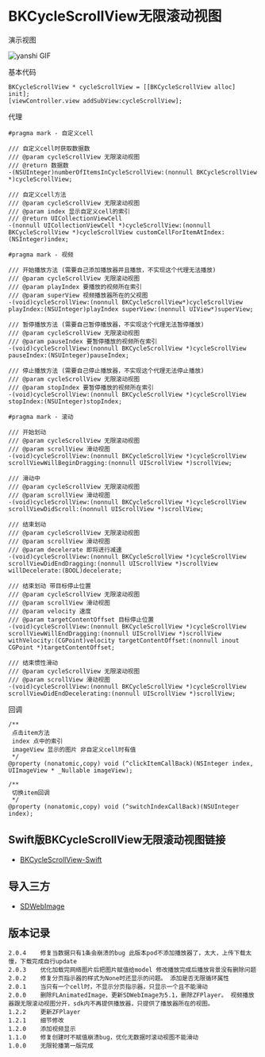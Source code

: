 # BKCycleScrollView无限滚动视图

演示视图

![yanshi GIF](https://github.com/FOREVERIDIOT/BKCycleScrollView/blob/master/Images/yanshi.gif)

基本代码
```objc
BKCycleScrollView * cycleScrollView = [[BKCycleScrollView alloc] init];
[viewController.view addSubView:cycleScrollView];
```

代理
```objc
#pragma mark - 自定义cell

/// 自定义cell时获取数据数
/// @param cycleScrollView 无限滚动视图
/// @return 数据数
-(NSUInteger)numberOfItemsInCycleScrollView:(nonnull BKCycleScrollView *)cycleScrollView;

/// 自定义cell方法
/// @param cycleScrollView 无限滚动视图
/// @param index 显示自定义cell的索引
/// @return UICollectionViewCell
-(nonnull UICollectionViewCell *)cycleScrollView:(nonnull BKCycleScrollView *)cycleScrollView customCellForItemAtIndex:(NSInteger)index;

#pragma mark - 视频

/// 开始播放方法 (需要自己添加播放器并且播放，不实现这个代理无法播放)
/// @param cycleScrollView 无限滚动视图
/// @param playIndex 要播放的视频所在索引
/// @param superView 视频播放器所在的父视图
-(void)cycleScrollView:(nonnull BKCycleScrollView*)cycleScrollView playIndex:(NSUInteger)playIndex superView:(nonnull UIView*)superView;

/// 暂停播放方法 (需要自己暂停播放器，不实现这个代理无法暂停播放)
/// @param cycleScrollView 无限滚动视图
/// @param pauseIndex 要暂停播放的视频所在索引
-(void)cycleScrollView:(nonnull BKCycleScrollView *)cycleScrollView pauseIndex:(NSUInteger)pauseIndex;

/// 停止播放方法 (需要自己停止播放器，不实现这个代理无法停止播放)
/// @param cycleScrollView 无限滚动视图
/// @param stopIndex 要暂停播放的视频所在索引
-(void)cycleScrollView:(nonnull BKCycleScrollView *)cycleScrollView stopIndex:(NSUInteger)stopIndex;

#pragma mark - 滚动

/// 开始划动
/// @param cycleScrollView 无限滚动视图
/// @param scrollView 滑动视图
-(void)cycleScrollView:(nonnull BKCycleScrollView *)cycleScrollView scrollViewWillBeginDragging:(nonnull UIScrollView *)scrollView;

/// 滑动中
/// @param cycleScrollView 无限滚动视图
/// @param scrollView 滑动视图
-(void)cycleScrollView:(nonnull BKCycleScrollView *)cycleScrollView scrollViewDidScroll:(nonnull UIScrollView *)scrollView;

/// 结束划动
/// @param cycleScrollView 无限滚动视图
/// @param scrollView 滑动视图
/// @param decelerate 即将进行减速
-(void)cycleScrollView:(nonnull BKCycleScrollView *)cycleScrollView scrollViewDidEndDragging:(nonnull UIScrollView *)scrollView willDecelerate:(BOOL)decelerate;

/// 结束划动 带目标停止位置
/// @param cycleScrollView 无限滚动视图
/// @param scrollView 滑动视图
/// @param velocity 速度
/// @param targetContentOffset 目标停止位置
-(void)cycleScrollView:(nonnull BKCycleScrollView *)cycleScrollView scrollViewWillEndDragging:(nonnull UIScrollView *)scrollView withVelocity:(CGPoint)velocity targetContentOffset:(nonnull inout CGPoint *)targetContentOffset;

/// 结束惯性滑动
/// @param cycleScrollView 无限滚动视图
/// @param scrollView 滑动视图
-(void)cycleScrollView:(nonnull BKCycleScrollView *)cycleScrollView scrollViewDidEndDecelerating:(nonnull UIScrollView *)scrollView;
```

回调
```objc
/**
 点击item方法
 index 点中的索引
 imageView 显示的图片 非自定义cell时有值
 */
@property (nonatomic,copy) void (^clickItemCallBack)(NSInteger index, UIImageView * _Nullable imageView);

/**
 切换item回调
 */
@property (nonatomic,copy) void (^switchIndexCallBack)(NSUInteger index);
```

## Swift版BKCycleScrollView无限滚动视图链接
- [BKCycleScrollView-Swift](https://github.com/FOREVERIDIOT/BKCycleScrollView-Swift)

## 导入三方
- [SDWebImage](https://github.com/rs/SDWebImage)

## 版本记录
    2.0.4    修复当数据只有1条会崩溃的bug 此版本pod不添加播放器了，太大，上传下载太慢，下载完成自行update
    2.0.3    优化加载完网络图片后把图片赋值给model 修改播放完成后播放背景没有删除问题
    2.0.2    修复分页指示器的样式为None时还显示的问题。 添加是否无限循环属性
    2.0.1    当只有一个cell时，不显示分页指示器，只显示一个且不能滑动
    2.0.0    删除FLAnimatedImage，更新SDWebImage为5.1，删除ZFPlayer。 视频播放器跟无限滚动视图分开，sdk内不再提供播放器，只提供了播放器所在的视图。 
    1.2.2    更新ZFPlayer
    1.2.1    细节修改
    1.2.0    添加视频显示
    1.1.0    修复创建时不赋值崩溃bug，优化无数据时滚动视图不能滑动
    1.0.0    无限轮播第一版完成
    
    
    
    
    
    
    

